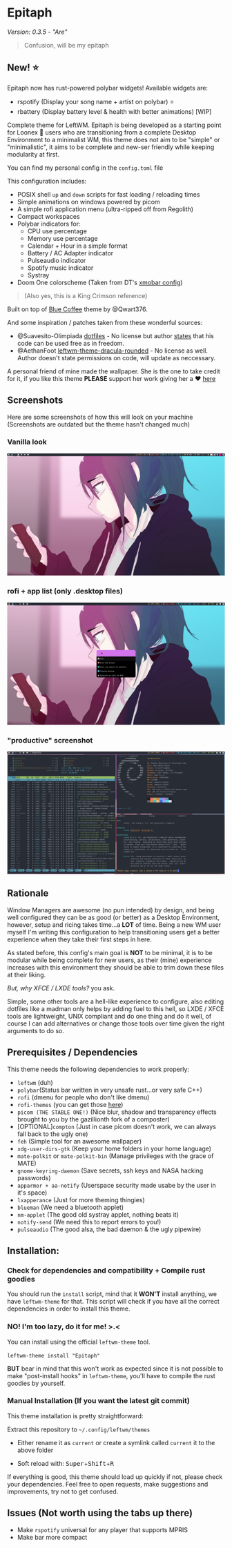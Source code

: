 # Epitaph

*Version: 0.3.5 - "Are"*

> Confusion, will be my epitaph

## New! :star:
Epitaph now has rust-powered polybar widgets! Available widgets are:
- rspotify (Display your song name + artist on polybar) :star:
- rbattery (Display battery level & health with better animations) [WIP]

Complete theme for LeftWM. Epitaph is being developed as a starting point
for Loonex :penguin: users who are transitioning from a complete Desktop Environment to a minimalist WM, this theme does not
aim to be "simple" or "minimalistic", it aims to be complete and new-ser friendly while keeping 
modularity at first.

You can find my personal config in the `config.toml` file

This configuration includes:
- POSIX shell `up` and `down` scripts for fast loading / reloading times
- Simple animations on windows powered by picom
- A simple rofi application menu (ultra-ripped off from Regolith)
- Compact workspaces
- Polybar indicators for:
  - CPU use percentage
  - Memory use percentage
  - Calendar + Hour in a simple format
  - Battery / AC Adapter indicator
  - Pulseaudio indicator
  - Spotify music indicator
  - Systray
- Doom One colorscheme (Taken from DT's [xmobar config](https://gitlab.com/dwt1/dtos-configs/-/blob/main/etc/skel/.config/xmobar/xmobarrc))

> (Also yes, this is a King Crimson reference)

Built on top of [Blue Coffee](https://github.com/Qwart376/Blue-Coffee) theme by @Qwart376.

And some inspiration / patches taken from these wonderful sources:

- @Suavesito-Olimpiada [dotfiles](https://github.com/Suavesito-Olimpiada/dotfiles) - No license but author [states](https://github.com/Suavesito-Olimpiada/dotfiles/blob/master/README.md?plain=1#L26) that his code can be used free as in freedom.
- @AethanFoot [leftwm-theme-dracula-rounded](https://github.com/AethanFoot/leftwm-theme-dracula-rounded) - No license as well. Author doesn't state permissions on code, will update as neccessary.

A personal friend of mine made the wallpaper. She is the one to take credit for it, if you like
this theme **PLEASE** support her work giving her a :heart: [here](https://www.instagram.com/lowelllewolfe/)

## Screenshots

Here are some screenshots of how this will look on your machine (Screenshots are outdated but the theme hasn't changed much)

### Vanilla look
![01](screenshots/01.png)

### rofi + app list (only .desktop files)
![02](screenshots/02.png)

### "productive" screenshot
![03](screenshots/03.png)

## Rationale
Window Managers are awesome (no pun intended) by design, and being well configured they can be as good (or better) as a Desktop Environment, however, setup and ricing takes time...a **LOT** of time. Being a new WM user myself I'm writing this configuration to help transitioning users get a better experience when they
take their first steps in here.

As stated before, this config's main goal is **NOT** to be minimal, it is to be modular while being complete for new users, as their (mine) experience increases with this environment they should be able to trim down these files at their liking.

*But, why XFCE / LXDE tools?* you ask.

Simple, some other tools are a hell-like experience to configure, also editing dotfiles like a madman only helps by adding fuel to this hell, so LXDE / XFCE tools are lightweight, UNIX compliant and do one thing and do it well, of course I can add alternatives or change those tools over time given the right arguments to do so.


## Prerequisites / Dependencies 
This theme needs the following dependencies to work properly:

- `leftwm` (duh)
- `polybar`(Status bar written in very unsafe rust...or very safe C++)
- `rofi` (dmenu for people who don't like dmenu)
- `rofi-themes` (you can get those [here](https://github.com/adi1090x/rofi))
- `picom (THE STABLE ONE!)` (Nice blur, shadow and transparency effects brought to you by the gazillionth fork of a composter)
- [OPTIONAL]`compton` (Just in case picom doesn't work, we can always fall back to the ugly one)
- `feh` (Simple tool for an awesome wallpaper)
- `xdg-user-dirs-gtk` (Keep your home folders in your home language)
- `mate-polkit` or `mate-polkit-bin` (Manage privileges with the grace of MATE)
- `gnome-keyring-daemon` (Save secrets, ssh keys and NASA hacking passwords)
- `apparmor + aa-notify` (Userspace security made usabe by the user in it's space)
- `lxapperance` (Just for more theming thingies)
- `blueman` (We need a bluetooth applet)
- `nm-applet` (The good old systray applet, nothing beats it)
- `notify-send` (We need this to report errors to you!)
- `pulseaudio` (The good alsa, the bad daemon & the ugly pipewire)

## Installation:

### Check for dependencies and compatibility + Compile rust goodies

You should run the `install` script, mind that it **WON'T**  install anything, we have `leftwm-theme` for that. This script will check if you have all the correct dependencies in order to install this theme.

### NO! I'm too lazy, do it for me! >.<

You can install using the official `leftwm-theme` tool.

`leftwm-theme install "Epitaph"`

**BUT** bear in mind that this won't work as expected since it is not possible to make "post-install hooks" in `leftwm-theme`, you'll have to compile the rust goodies by yourself.

### Manual Installation (If you want the latest git commit)

This theme installation is pretty straightforward:

Extract this repository to `~/.config/leftwm/themes`

- Either rename it as `current` or create a symlink called `current` it to the above folder

- Soft reload with:  <kbd>Super</kbd>+<kbd>Shift</kbd>+<kbd>R</kbd>

If everything is good, this theme should load up quickly if not, please check your dependencies. Feel free
to open requests, make suggestions and improvements, try not to get confused.

## Issues (Not worth using the tabs up there)
- Make `rspotify` universal for any player that supports MPRIS
- Make bar more compact
